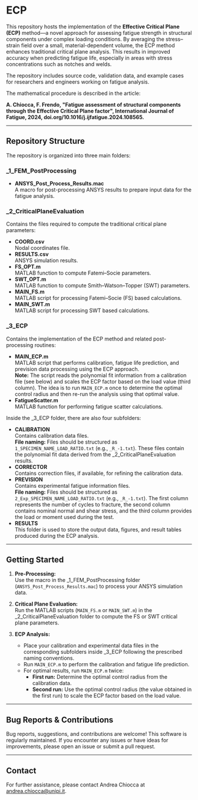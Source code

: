 # ECP

This repository hosts the implementation of the **Effective Critical Plane (ECP)** method—a novel approach for assessing fatigue strength in structural components under complex loading conditions. By averaging the stress–strain field over a small, material-dependent volume, the ECP method enhances traditional critical plane analysis. This results in improved accuracy when predicting fatigue life, especially in areas with stress concentrations such as notches and welds.

The repository includes source code, validation data, and example cases for researchers and engineers working on fatigue analysis.

The mathematical procedure is described in the article:

**A. Chiocca, F. Frendo, "Fatigue assessment of structural components through the Effective Critical Plane factor", International Journal of Fatigue, 2024, doi.org/10.1016/j.ijfatigue.2024.108565.**

---

## Repository Structure

The repository is organized into three main folders:

### _1_FEM_PostProcessing
- **ANSYS_Post_Process_Results.mac**  
  A macro for post-processing ANSYS results to prepare input data for the fatigue analysis.

### _2_CriticalPlaneEvaluation
Contains the files required to compute the traditional critical plane parameters:
- **COORD.csv**  
  Nodal coordinates file.
- **RESULTS.csv**  
  ANSYS simulation results.
- **FS_OPT.m**  
  MATLAB function to compute Fatemi–Socie parameters.
- **SWT_OPT.m**  
  MATLAB function to compute Smith–Watson–Topper (SWT) parameters.
- **MAIN_FS.m**  
  MATLAB script for processing Fatemi–Socie (FS) based calculations.
- **MAIN_SWT.m**  
  MATLAB script for processing SWT based calculations.

### _3_ECP
Contains the implementation of the ECP method and related post-processing routines:
- **MAIN_ECP.m**  
  MATLAB script that performs calibration, fatigue life prediction, and prevision data processing using the ECP approach.  
  **Note:** The script reads the polynomial fit information from a calibration file (see below) and scales the ECP factor based on the load value (third column). The idea is to run `MAIN_ECP.m` once to determine the optimal control radius and then re-run the analysis using that optimal value.
- **FatigueScatter.m**  
  MATLAB function for performing fatigue scatter calculations.

Inside the _3_ECP folder, there are also four subfolders:
- **CALIBRATION**  
  Contains calibration data files.  
  **File naming:** Files should be structured as `1_SPECIMEN_NAME_LOAD_RATIO.txt` (e.g., `_R_-1.txt`). These files contain the polynomial fit data derived from the _2_CriticalPlaneEvaluation results.
- **CORRECTOR**  
  Contains correction files, if available, for refining the calibration data.
- **PREVISION**  
  Contains experimental fatigue information files.  
  **File naming:** Files should be structured as `2_Exp_SPECIMEN_NAME_LOAD_RATIO.txt` (e.g., `_R_-1.txt`). The first column represents the number of cycles to fracture, the second column contains nominal normal and shear stress, and the third column provides the load or moment used during the test.
- **RESULTS**  
  This folder is used to store the output data, figures, and result tables produced during the ECP analysis.

---

## Getting Started

1. **Pre-Processing:**  
   Use the macro in the _1_FEM_PostProcessing folder (`ANSYS_Post_Process_Results.mac`) to process your ANSYS simulation data.

2. **Critical Plane Evaluation:**  
   Run the MATLAB scripts (`MAIN_FS.m` or `MAIN_SWT.m`) in the _2_CriticalPlaneEvaluation folder to compute the FS or SWT critical plane parameters.

3. **ECP Analysis:**  
   - Place your calibration and experimental data files in the corresponding subfolders inside _3_ECP following the prescribed naming conventions.
   - Run `MAIN_ECP.m` to perform the calibration and fatigue life prediction.
   - For optimal results, run `MAIN_ECP.m` twice:  
     - **First run:** Determine the optimal control radius from the calibration data.  
     - **Second run:** Use the optimal control radius (the value obtained in the first run) to scale the ECP factor based on the load value.

---

## Bug Reports & Contributions

Bug reports, suggestions, and contributions are welcome! This software is regularly maintained. If you encounter any issues or have ideas for improvements, please open an issue or submit a pull request.

---

## Contact

For further assistance, please contact Andrea Chiocca at [andrea.chiocca@unipi.it](mailto:andrea.chiocca@unipi.it).
